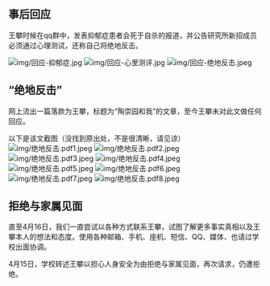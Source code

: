 ## 事后回应
王攀时候在qq群中，发表抑郁症患者会死于自杀的报道，并公告研究所新招成员必须通过心理测试，还称自己将绝地反击。

![img/回应-抑郁症.jpg](img/回应-抑郁症.jpg)
![img/回应-心里测评.jpg](img/回应-心里测评.jpg)
![img/回应-绝地反击.jpeg](img/回应-绝地反击.jpeg)

## “绝地反击”
网上流出一篇落款为王攀，标题为“陶崇园和我”的文章，至今王攀未对此文做任何回应。

以下是该文截图（没找到原出处，不是很清晰，请见谅）
![img/绝地反击.pdf1.jpeg](img/绝地反击.pdf1.jpeg)
![img/绝地反击.pdf2.jpeg](img/绝地反击.pdf2.jpeg)
![img/绝地反击.pdf3.jpeg](img/绝地反击.pdf3.jpeg)
![img/绝地反击.pdf4.jpeg](img/绝地反击.pdf4.jpeg)
![img/绝地反击.pdf5.jpeg](img/绝地反击.pdf5.jpeg)
![img/绝地反击.pdf6.jpeg](img/绝地反击.pdf6.jpeg)
![img/绝地反击.pdf7.jpeg](img/绝地反击.pdf7.jpeg)
![img/绝地反击.pdf8.jpeg](img/绝地反击.pdf8.jpeg)

## 拒绝与家属见面
直至4月16日，我们一直尝试以各种方式联系王攀，试图了解更多事实真相以及王攀本人的想法和态度。使用各种邮箱、手机、座机、短信、QQ、媒体、也请过学校出面协调。

4月15日，学校转述王攀以担心人身安全为由拒绝与家属见面，再次请求，仍遭拒绝。

